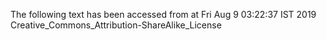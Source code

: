 The following text has been accessed from at Fri Aug 9 03:22:37 IST 2019
Creative_Commons_Attribution-ShareAlike_License
